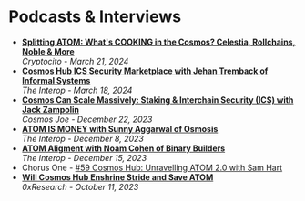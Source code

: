 # Podcasts & Interviews

- [**Splitting ATOM: What's COOKING in the Cosmos? Celestia, Rollchains, Noble & More**](https://www.youtube.com/watch?v=uOcNeWJstts)
  <br/>_Cryptocito - March 21, 2024_
- [**Cosmos Hub ICS Security Marketplace with Jehan Tremback of Informal Systems**](https://www.youtube.com/watch?v=LKZNDG-5_sU)
  <br/>_The Interop - March 18, 2024_
- [**Cosmos Can Scale Massively: Staking & Interchain Security (ICS) with Jack Zampolin**](https://www.youtube.com/watch?v=aiuDsPuLjGs)
  <br/>_Cosmos Joe - December 22, 2023_
- [**ATOM IS MONEY with Sunny Aggarwal of Osmosis**](https://www.youtube.com/watch?v=7tAkdGSMSq0)
  <br/>_The Interop - December 8, 2023_
- [**ATOM Aligment with Noam Cohen of Binary Builders**](https://www.youtube.com/watch?v=U8K3vFFPwAw)
  <br/>_The Interop - December 15, 2023_
- Chorus One - [#59 Cosmos Hub: Unravelling ATOM 2.0 with Sam Hart](https://www.youtube.com/watch?v=c7AH-qYw1J8)
- [**Will Cosmos Hub Enshrine Stride and Save ATOM**](https://www.youtube.com/watch?v=TUrqpCf62bc)
  <br/>_0xResearch - October 11, 2023_
